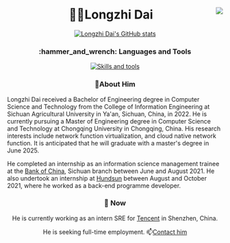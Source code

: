<h1 align="center">👨‍🎓Longzhi Dai<img align="right" src="https://visitor-badge.laobi.icu/badge?page_id=baozidai.visitor-badge&left_color=royalblue&right_color=black"  /></h1>
<div align="center">
  
[![Longzhi Dai's GitHub stats](https://github-readme-stats.vercel.app/api?username=baozidai&count_private=true&show_icons=true&hide_border=true&title_color=fff&text_color=fff&bg_color=22272E&hide_title=false&show=prs_merged,prs_merged_percentage)](https://github.com/anuraghazra/github-readme-stats)
</div>
<h3 align="center">:hammer_and_wrench: Languages and Tools</h3>

<p align="center">
  <a href="https://skillicons.dev">
    <img src="https://skillicons.dev/icons?i=jenkins,docker,git,github,linux,py,pycharm,bash,latex,postman&theme=dark" alt="Skills and tools"/>
  </a>
</p>

<h3 align="center">👦About Him</h3>
<p>
  Longzhi Dai received a Bachelor of Engineering degree in Computer Science and Technology from the College of Information Engineering at Sichuan Agricultural University in Ya'an, Sichuan, China, in 2022. He is currently pursuing a Master of Engineering degree in Computer Science and Technology at Chongqing University in Chongqing, China. His research interests include network function virtualization, and  cloud native network function. It is anticipated that he will graduate with a master's degree in June 2025.
</p>
<p>
  He completed an internship as an information science management trainee at the <a href="https://www.boc.cn/en/">Bank of China</a>, Sichuan branch between June and August 2021. He also undertook an internship at <a href="https://www.hundsun.com/">Hundsun</a> between August and October 2021, where he worked as a back-end programme developer.
<h3 align="center">🔭 Now</h3>
<div align="center">
  <p>
  He is currently working as an intern SRE for <a href="https://www.tencent.com">Tencent</a> in Shenzhen, China. </p>
  </p>
  <p>
    He is seeking full-time employment. 📫<a href="mailto:dailongzhi@foxmail.com">Contact him</a>
  </p></div>
